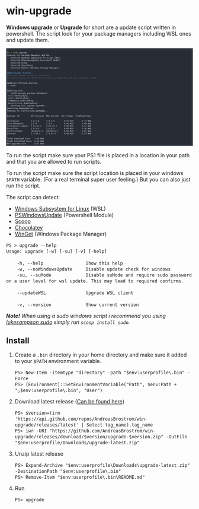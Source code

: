 # win-upgrade
**Windows upgrade** or **Upgrade** for short are a update script written in powershell. The script look for your package managers including WSL ones and update them.

![](https://github.com/AndreasBrostrom/win-upgrade/blob/main/resources/demo.png)

To run the script make sure your PS1 file is placed in a location in your path and that you are allowed to run scripts. 

To run the script make sure the script location is placed in your windows `$PATH` variable. (For a real terminal super user feeling.) But you can also just run the script.

The script can detect:
 - [Windows Subsystem for Linux](https://docs.microsoft.com/en-us/windows/wsl/install) (WSL)
 - [PSWindowsUpdate](https://www.powershellgallery.com/packages/PSWindowsUpdate) (Powershell Module)
 - [Scoop](https://scoop.sh/)
 - [Chocolatey](https://chocolatey.org/)
 - [WinGet](https://docs.microsoft.com/en-us/windows/package-manager/winget/) (Windows Package Manager)

```pwsh
PS > upgrade --help     
Usage: upgrade [-w] [-su] [-v] [-help]

    -h, --help                Show this help
    -w, --noWindowsUpdate     Disable update check for windows
    -su, --suMode             Disable suMode and require sudo password on a user level for wsl update. This may lead to required confirms.

    --updateWSL               Upgrade WSL client

    -v, --version             Show current version

```

***Note!** When using a sudo windows script i recommend you using [lukesampson sudo](https://github.com/lukesampson/psutils/blob/master/sudo.ps1) simply run `scoop install sudo`.*

## Install

1. Create a `.bin` directory in your home directory and make sure it added to your `$PATH` environment variable.
   ```pwsh
   PS> New-Item -itemtype "directory" -path "$env:userprofile\.bin" -Force
   PS> [Environment]::SetEnvironmentVariable("Path", $env:Path + ";$env:userprofile\.bin", "User")
   ```
2. Download latest release ([Can be found here](https://github.com/AndreasBrostrom/win-upgrade/releases/latest))
   ```pwsh
   PS> $version=(irm 'https://api.github.com/repos/AndreasBrostrom/win-upgrade/releases/latest' | Select tag_name).tag_name
   PS> iwr -URI "https://github.com/AndreasBrostrom/win-upgrade/releases/download/$version/upgrade-$version.zip" -OutFile "$env:userprofile/Downloads/upgrade-latest.zip"
   ```
3. Unzip latest release
   ```pwsh
   PS> Expand-Archive "$env:userprofile\Downloads\upgrade-latest.zip" -DestinationPath "$env:userprofile\.bin"
   PS> Remove-Item "$env:userprofile\.bin\README.md"
   ```
4. Run
   ```pwsh
   PS> upgrade
   ```
